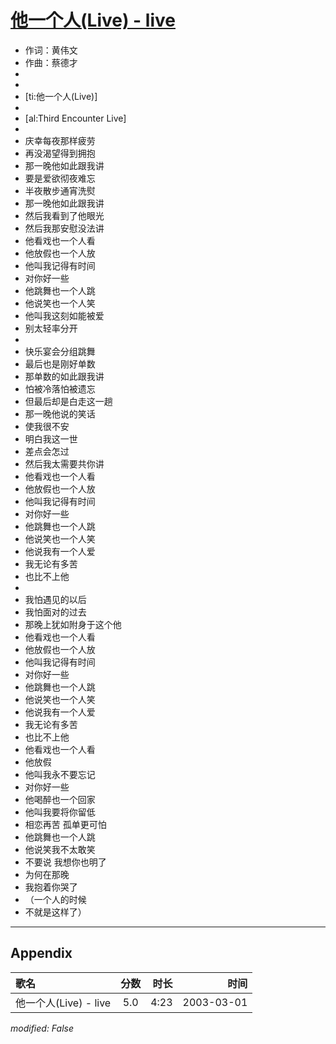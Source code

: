 # [他一个人(Live) - live](https://music.163.com/song?id=66889)

* 作词：黄伟文
* 作曲：蔡德才
*
*
* [ti:他一个人(Live)]
* 
* [al:Third Encounter Live]
* 
* 庆幸每夜那样疲劳
* 再没渴望得到拥抱
* 那一晚他如此跟我讲
* 要是爱欲彻夜难忘
* 半夜散步通宵洗熨
* 那一晚他如此跟我讲
* 然后我看到了他眼光
* 然后我那安慰没法讲
* 他看戏也一个人看
* 他放假也一个人放
* 他叫我记得有时间
* 对你好一些
* 他跳舞也一个人跳
* 他说笑也一个人笑
* 他叫我这刻如能被爱
* 别太轻率分开
* 
* 快乐宴会分组跳舞
* 最后也是刚好单数
* 那单数的如此跟我讲
* 怕被冷落怕被遗忘
* 但最后却是白走这一趟
* 那一晚他说的笑话
* 使我很不安
* 明白我这一世
* 差点会怎过
* 然后我太需要共你讲
* 他看戏也一个人看
* 他放假也一个人放
* 他叫我记得有时间
* 对你好一些
* 他跳舞也一个人跳
* 他说笑也一个人笑
* 他说我有一个人爱
* 我无论有多苦
* 也比不上他
* 
* 我怕遇见的以后
* 我怕面对的过去
* 那晚上犹如附身于这个他
* 他看戏也一个人看
* 他放假也一个人放
* 他叫我记得有时间
* 对你好一些
* 他跳舞也一个人跳
* 他说笑也一个人笑
* 他说我有一个人爱
* 我无论有多苦
* 也比不上他
* 他看戏也一个人看
* 他放假
* 他叫我永不要忘记
* 对你好一些
* 他喝醉也一个回家
* 他叫我要将你留低
* 相恋再苦 孤单更可怕
* 他跳舞也一个人跳
* 他说笑我不太敢笑
* 不要说 我想你也明了
* 为何在那晚
* 我抱着你哭了
* （一个人的时候
* 不就是这样了）


---

## Appendix

|歌名|分数|时长|时间|
|:---|:---:|---:|---:|
|他一个人(Live) - live|5.0|4:23|2003-03-01

*modified: False*